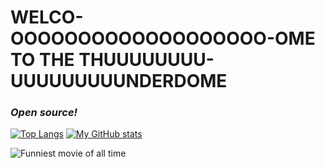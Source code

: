 # WELCO-OOOOOOOOOOOOOOOOOOO-OME TO THE THUUUUUUUU-UUUUUUUUUNDERDOME
### _<!-- SPLASH -->Open source!<!-- /SPLASH -->_

[![Top Langs](https://github-readme-stats.vercel.app/api/top-langs/?username=thejhndwn&layout=donut)](https://github.com/thejhndwn/github-readme-stats)
[![My GitHub stats](https://github-readme-stats.vercel.app/api?username=thejhndwn)](https://github.com/thejhndwn/github-readme-stats)

![Funniest movie of all time](https://media1.tenor.com/m/eq1ZD8XnCssAAAAC/a-good-insult.gif)

<!--
**thejhndwn/thejhndwn** is a ✨ _special_ ✨ repository because its `README.md` (this file) appears on your GitHub profile.

Here are some ideas to get you started:

- 🔭 I’m currently working on ...
- 🌱 I’m currently learning ...
- 👯 I’m looking to collaborate on ...
- 🤔 I’m looking for help with ...
- 💬 Ask me about ...
- 📫 How to reach me: ...
- 😄 Pronouns: ...
- ⚡ Fun fact: ...
-->
